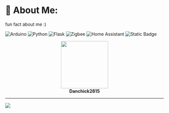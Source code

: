# 💫 About Me:
fun fact about me :)

![Arduino](https://img.shields.io/badge/-Arduino-00979D?style=for-the-badge&logo=Arduino&logoColor=white) ![Python](https://img.shields.io/badge/python-3670A0?style=for-the-badge&logo=python&logoColor=ffdd54) ![Flask](https://img.shields.io/badge/flask-%23000.svg?style=for-the-badge&logo=flask&logoColor=white) ![Zigbee](https://img.shields.io/badge/zigbee-%23EB0443.svg?style=for-the-badge&logo=zigbee&logoColor=white) ![Home Assistant](https://img.shields.io/badge/home%20assistant-%2341BDF5.svg?style=for-the-badge&logo=home-assistant&logoColor=white) ![Static Badge](https://img.shields.io/badge/CEO-green?style=for-the-badge&logo=listmonk&label=ArduOS&link=https%3A%2F%2Fgithub.com%2FDanchick2815%2FArduOS)


<p align="center">
  <img src="[https://avatars.githubusercontent.com/u/Danchick2815?v=4](https://avatars.githubusercontent.com/u/174360946?v=4)" width="150px"/>
  <br />
  <b>Danchick2815</b>
</p>


---
[![](https://visitcount.itsvg.in/api?id=Danchick2815&icon=0&color=0)](https://visitcount.itsvg.in)

<!-- Proudly created with GPRM ( https://gprm.itsvg.in ) -->
